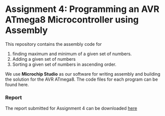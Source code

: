 # Assignment 4: Programming an AVR ATmega8 Microcontroller using Assembly

This repository contains the assembly code for 
1. finding maximum and minimum of a given set of numbers.
2. Adding a given set of numbers
3. Sorting a given set of numbers in ascending order.

We use **Microchip Studio** as our software for writing assembly and building the solution for the AVR ATmega8. The code files for each program can be found here.

### Report
The report submitted for Assignment 4 can be downloaded [here](https://github.com/aadarshram/MicroProcessorsLab_EE2016/blob/main/Assignment_3/Assgn4_Report.pdf)
